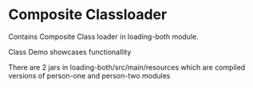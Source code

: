 # Composite Classloader

Contains Composite Class loader in loading-both module.

Class Demo showcases functionallity

There are 2 jars in loading-both/src/main/resources which are compiled versions of person-one and person-two modules
